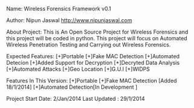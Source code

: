 Name:
Wireless Forensics Framework v0.1

Author:
Nipun Jaswal
http://www.nipunjaswal.com

About Project:
This is An Open Source Project for Wireless Forensics and this project will be coded in python.
This project will focus on Automated Wireless Penetration Testing and Carrying out Wireless Forensics.

Expected Features:
[+]Portable
[+]Fake MAC Detection
[+]Automated Detecion
[+]Added Support for Decryption
[+]Decryted Data Analysis
[+]Automated Attacks
[+]Geo Location
[+]G.U.I
[+]WIDPS

Features In This Version:
[+]Portable
[+]Fake MAC Detection [Added 18/1/2014]
[+]Automated Detection[In Development ]

Project Start Date: 2/Jan/2014
Last Updated : 29/1/2014
